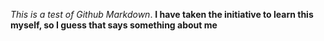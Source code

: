 *This is a test of Github Markdown*. **I have taken the initiative to learn this myself, so I guess that says something about me**
